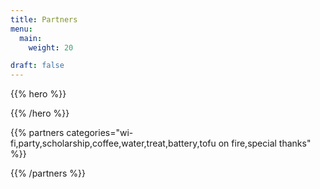 ```yaml
---
title: Partners
menu:
  main:
    weight: 20

draft: false
---
```


{{% hero %}}


{{% /hero %}}


<!-- Parteners list -->

{{% partners categories="wi-fi,party,scholarship,coffee,water,treat,battery,tofu on fire,special thanks" %}}

{{% /partners %}}
